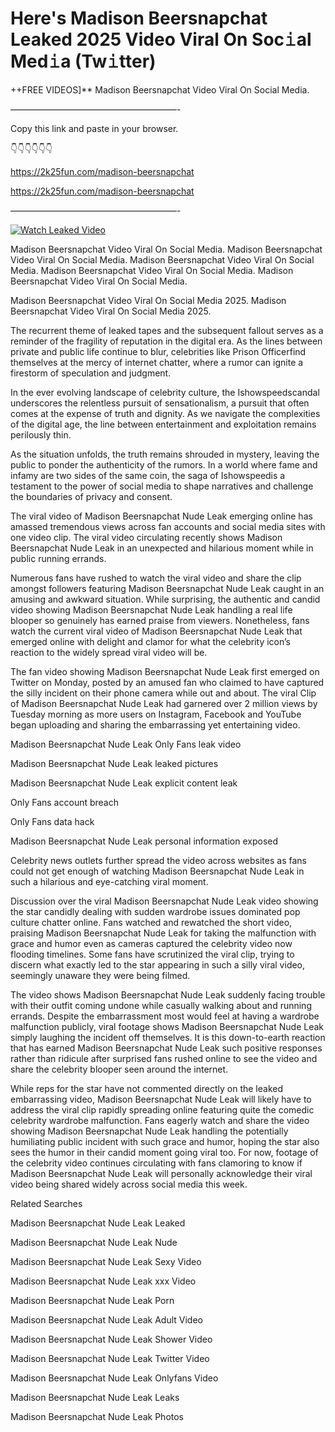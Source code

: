 # Here's Madison Beersnapchat Leaked 2025 Video Viral On Soc𝚒al Med𝚒a (Tw𝚒tter)

++FREE VIDEOS]** Madison Beersnapchat Video Viral On Social Media.

———————————————————-

Copy this link and paste in your browser.

👇👇👇👇👇👇

https://2k25fun.com/madison-beersnapchat

https://2k25fun.com/madison-beersnapchat

———————————————————-

[![Watch Leaked Video](https://miro.medium.com/v2/resize:fit:828/format:webp/1*cilzJN44JGOrTw9NJCrNHA.gif "Watch Leaked Video")](https://2k25fun.com/madison-beersnapchat)

Madison Beersnapchat Video Viral On Social Media. Madison Beersnapchat Video Viral On Social Media. Madison Beersnapchat Video Viral On Social Media. Madison Beersnapchat Video Viral On Social Media. Madison Beersnapchat Video Viral On Social Media.

Madison Beersnapchat Video Viral On Social Media 2025. Madison Beersnapchat Video Viral On Social Media 2025.

The recurrent theme of leaked tapes and the subsequent fallout serves as a reminder of the fragility of reputation in the digital era. As the lines between private and public life continue to blur, celebrities like Prison Officerfind themselves at the mercy of internet chatter, where a rumor can ignite a firestorm of speculation and judgment.

In the ever evolving landscape of celebrity culture, the Ishowspeedscandal underscores the relentless pursuit of sensationalism, a pursuit that often comes at the expense of truth and dignity. As we navigate the complexities of the digital age, the line between entertainment and exploitation remains perilously thin.

As the situation unfolds, the truth remains shrouded in mystery, leaving the public to ponder the authenticity of the rumors. In a world where fame and infamy are two sides of the same coin, the saga of Ishowspeedis a testament to the power of social media to shape narratives and challenge the boundaries of privacy and consent.

The viral video of Madison Beersnapchat Nude Leak emerging online has amassed tremendous views across fan accounts and social media sites with one video clip. The viral video circulating recently shows Madison Beersnapchat Nude Leak in an unexpected and hilarious moment while in public running errands.

Numerous fans have rushed to watch the viral video and share the clip amongst followers featuring Madison Beersnapchat Nude Leak caught in an amusing and awkward situation. While surprising, the authentic and candid video showing Madison Beersnapchat Nude Leak handling a real life blooper so genuinely has earned praise from viewers. Nonetheless, fans watch the current viral video of Madison Beersnapchat Nude Leak that emerged online with delight and clamor for what the celebrity icon’s reaction to the widely spread viral video will be.

The fan video showing Madison Beersnapchat Nude Leak first emerged on Twitter on Monday, posted by an amused fan who claimed to have captured the silly incident on their phone camera while out and about. The viral Clip of Madison Beersnapchat Nude Leak had garnered over 2 million views by Tuesday morning as more users on Instagram, Facebook and YouTube began uploading and sharing the embarrassing yet entertaining video.

Madison Beersnapchat Nude Leak Only Fans leak video

Madison Beersnapchat Nude Leak leaked pictures

Madison Beersnapchat Nude Leak explicit content leak

Only Fans account breach

Only Fans data hack

Madison Beersnapchat Nude Leak personal information exposed

Celebrity news outlets further spread the video across websites as fans could not get enough of watching Madison Beersnapchat Nude Leak in such a hilarious and eye-catching viral moment.

Discussion over the viral Madison Beersnapchat Nude Leak video showing the star candidly dealing with sudden wardrobe issues dominated pop culture chatter online. Fans watched and rewatched the short video, praising Madison Beersnapchat Nude Leak for taking the malfunction with grace and humor even as cameras captured the celebrity video now flooding timelines. Some fans have scrutinized the viral clip, trying to discern what exactly led to the star appearing in such a silly viral video, seemingly unaware they were being filmed.

The video shows Madison Beersnapchat Nude Leak suddenly facing trouble with their outfit coming undone while casually walking about and running errands. Despite the embarrassment most would feel at having a wardrobe malfunction publicly, viral footage shows Madison Beersnapchat Nude Leak simply laughing the incident off themselves. It is this down-to-earth reaction that has earned Madison Beersnapchat Nude Leak such positive responses rather than ridicule after surprised fans rushed online to see the video and share the celebrity blooper seen around the internet.

While reps for the star have not commented directly on the leaked embarrassing video, Madison Beersnapchat Nude Leak will likely have to address the viral clip rapidly spreading online featuring quite the comedic celebrity wardrobe malfunction. Fans eagerly watch and share the video showing Madison Beersnapchat Nude Leak handling the potentially humiliating public incident with such grace and humor, hoping the star also sees the humor in their candid moment going viral too. For now, footage of the celebrity video continues circulating with fans clamoring to know if Madison Beersnapchat Nude Leak will personally acknowledge their viral video being shared widely across social media this week.

Related Searches

Madison Beersnapchat Nude Leak Leaked

Madison Beersnapchat Nude Leak Nude

Madison Beersnapchat Nude Leak Sexy Video

Madison Beersnapchat Nude Leak xxx Video

Madison Beersnapchat Nude Leak Porn

Madison Beersnapchat Nude Leak Adult Video

Madison Beersnapchat Nude Leak Shower Video

Madison Beersnapchat Nude Leak Twitter Video

Madison Beersnapchat Nude Leak Onlyfans Video

Madison Beersnapchat Nude Leak Leaks

Madison Beersnapchat Nude Leak Photos